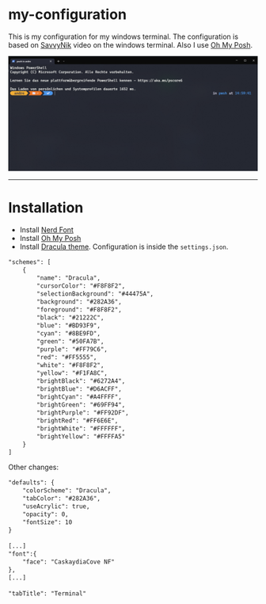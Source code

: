 # my-configuration
This is my configuration for my windows terminal. The 
configuration is based on [SavvyNik](https://www.youtube.com/watch?v=IdKEA_N_awM) video on the windows 
terminal. Also I use [Oh My Posh](https://ohmyposh.dev/).

![Terminal Image](Terminal.PNG)

___



# Installation
- Install [Nerd Font](https://www.nerdfonts.com/font-downloads)
- Install [Oh My Posh](https://ohmyposh.dev/)
- Install [Dracula theme](https://draculatheme.com/windows-terminal). Configuration is inside the `settings.json`.

```
"schemes": [
    {
        "name": "Dracula",
        "cursorColor": "#F8F8F2",
        "selectionBackground": "#44475A",
        "background": "#282A36",
        "foreground": "#F8F8F2",
        "black": "#21222C",
        "blue": "#BD93F9",
        "cyan": "#8BE9FD",
        "green": "#50FA7B",
        "purple": "#FF79C6",
        "red": "#FF5555",
        "white": "#F8F8F2",
        "yellow": "#F1FA8C",
        "brightBlack": "#6272A4",
        "brightBlue": "#D6ACFF",
        "brightCyan": "#A4FFFF",
        "brightGreen": "#69FF94",
        "brightPurple": "#FF92DF",
        "brightRed": "#FF6E6E",
        "brightWhite": "#FFFFFF",
        "brightYellow": "#FFFFA5"
    }
]
```

Other changes:
```
"defaults": {
    "colorScheme": "Dracula",
    "tabColor": "#282A36",
    "useAcrylic": true,
    "opacity": 0,
    "fontSize": 10
}

[...]
"font":{
    "face": "CaskaydiaCove NF"
},
[...]

"tabTitle": "Terminal"
```
